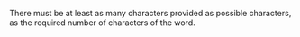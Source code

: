 There must be at least as many characters provided as possible characters, as the required number of characters of the word.
